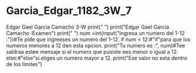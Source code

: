 # Garcia_Edgar_1182_3W_7
Edgar Gael Garcia Camacho 3-W
print(" ")
print("Edgar Gael Garcia Camacho :Examen")
print(" ")
num =int(input("Ingresa un numero del 1-12 :"))#Te pide que ingreeses un numero del 1-12. 
if num < 12:#"if"para que los numeros menores a 12 den esta opcion.
    print("Tu numero es :", num)#Tee saldraa estee mensaje si el numero que pusiste ees menor o igual a 12.
else:#"else"si eliges un numero mayor a 12.
    print("Ese valor no esta dentro de los limites")
